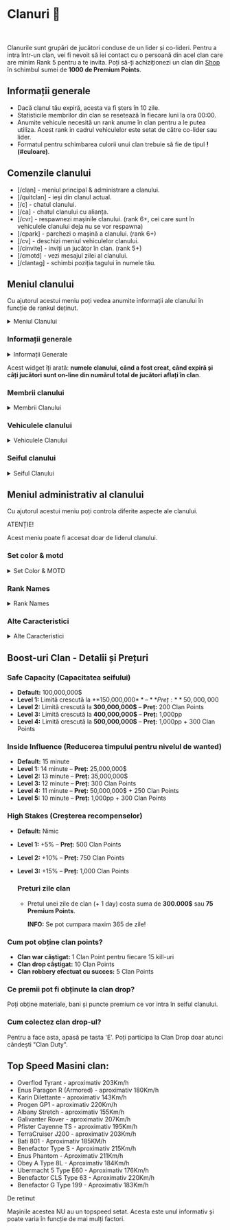 # Clanuri 🔮
<br><br>
Clanurile sunt grupări de jucători conduse de un lider și co-lideri. Pentru a intra într-un clan, vei fi nevoit să iei contact cu o persoană din acel clan care are minim Rank 5 pentru a te invita. Poți să-ți achiziționezi un clan din <a href="#" onclick="loadContent('content/General/shop.md')" title="Apasă pentru a accesa această pagină">Shop</a> în schimbul sumei de **1000 de Premium Points**.

## Informații generale
- Dacă clanul tău expiră, acesta va fi șters în 10 zile.
- Statisticile membrilor din clan se resetează în fiecare luni la ora 00:00.
- Anumite vehicule necesită un rank anume în clan pentru a le putea utiliza. Acest rank in cadrul vehiculelor este setat de către co-lider sau lider.
- Formatul pentru schimbarea culorii unui clan trebuie să fie de tipul **!(#culoare)**. <br>

## Comenzile clanului
- [/clan] - meniul principal & administrare a clanului.
- [/quitclan] - ieși din clanul actual.
- [/c] - chatul clanului.
- [/ca] - chatul clanului cu alianța.
- [/cvr] - respawnezi mașinile clanului. (rank 6+, cei care sunt în vehiculele clanului deja nu se vor respawna)
- [/cpark] - parchezi o mașină a clanului. (rank 6+)
- [/cv] - deschizi meniul vehiculelor clanului.
- [/cinvite] - inviți un jucător în clan. (rank 5+)
- [/cmotd] - vezi mesajul zilei al clanului.
- [/clantag] - schimbi poziția tagului în numele tău.


## Meniul clanului
Cu ajutorul acestui meniu poți vedea anumite informații ale clanului în funcție de rankul deținut.

<details class="details custom-block">
    <summary>Meniul Clanului</summary>
    <p><img src="https://i.imgur.com/jrH57qM.png" alt="Meniul clanului" title="Meniul clanului"></p>
</details>

### Informații generale
<details class="details custom-block">
    <summary>Informații Generale</summary>
    <p><img src="https://i.imgur.com/PDq63qg.png" alt="Informații generale" title="Informații generale"></p>
</details>

Acest widget îți arată: **numele clanului, când a fost creat, când expiră și câți jucători sunt on-line din numărul total de jucători aflați în clan**.

### Membrii clanului
<details class="details custom-block">
    <summary>Membrii Clanului</summary>
    <p><img src="https://i.imgur.com/YiCxcl7.png" alt="Membrii clanului" title="Membrii clanului"></p>
    <p><img src="https://i.imgur.com/zGWqXtA.png" alt="Meniu vizualizare membrii clan" title="Meniu vizualizare membrii clan"></p>
</details>

### Vehiculele clanului
<details class="details custom-block">
    <summary>Vehiculele Clanului</summary>
    <p><img src="https://i.imgur.com/O29zx5J.png" alt="Vehiculele clanului" title="Vehiculele clanului"></p>
    <p><img src="https://i.imgur.com/ZtvgrVp.png" alt="Meniu vizualizare vehicule clan" title="Meniu vizualizare vehicule clan"></p>
</details>

### Seiful clanului
<details class="details custom-block">
    <summary>Seiful Clanului</summary>
    <p><img src="https://i.imgur.com/FnDhBh9.png" alt="Seiful clanului" title="Seiful clanului"></p>
    <p><img src="https://i.imgur.com/pwAOLSk.png" alt="Meniu vizualizare seiful clanului" title="Meniu vizualizare seiful clanului"></p>
</details>

## Meniul administrativ al clanului
Cu ajutorul acestui meniu poți controla diferite aspecte ale clanului.

<div class="danger-container">
    <p class="title">ATENȚIE!</p>
    <p class="description">Acest meniu poate fi accesat doar de liderul clanului.</p>
</div>

### Set color & motd
<details class="details custom-block">
    <summary>Set Color & MOTD</summary>
    <p><img src="https://i.imgur.com/3cZCS4f.png" alt="Setarea culorii clanului și mesajului zilei" title="Setarea culorii clanului și mesajului zilei"></p>
</details>

### Rank Names
<details class="details custom-block">
    <summary>Rank Names</summary>
    <p><img src="https://i.imgur.com/NNMBrxZ.png" alt="Secțiunea de setare a denumirilor rankurilor" title="Secțiunea de setare a denumirilor rankurilor"></p>
</details>

### Alte Caracteristici
<details class="details custom-block">
    <summary>Alte Caracteristici</summary>
    <p><img src="https://i.imgur.com/peP2UpL.png" alt="Setare caracteristici clan" title="Setare caracteristici clan"></p>
</details>

## **Boost-uri Clan** - Detalii și Prețuri

### **Safe Capacity** (Capacitatea seifului)
- **Default:** 100,000,000$
- **Level 1:** Limită crescută la **150,000,000$** – **Preț:** 50,000,000$  
- **Level 2:** Limită crescută la **300,000,000$** – **Preț:** 200 Clan Points  
- **Level 3:** Limită crescută la **400,000,000$** – **Preț:** 1,000pp  
- **Level 4:** Limită crescută la **500,000,000$** – **Preț:** 1,000pp + 300 Clan Points  



### **Inside Influence** (Reducerea timpului pentru nivelul de wanted)
- **Default:** 15 minute  
- **Level 1:** 14 minute – **Preț:** 25,000,000$  
- **Level 2:** 13 minute – **Preț:** 35,000,000$  
- **Level 3:** 12 minute – **Preț:** 300 Clan Points  
- **Level 4:** 11 minute – **Preț:** 50,000,000$ + 250 Clan Points  
- **Level 5:** 10 minute – **Preț:** 1,000pp + 300 Clan Points  



### **High Stakes** (Creșterea recompenselor)
- **Default:** Nimic  
- **Level 1:** +5% – **Preț:** 500 Clan Points  
- **Level 2:** +10% – **Preț:** 750 Clan Points  
- **Level 3:** +15% – **Preț:** 1,000 Clan Points


  ### **Preturi zile clan**

  - Pretul unei zile de clan (+ 1 day) costa suma de <b>300.000$</b> sau <b>75 Premium Points</b>.
 
    <b>INFO:</b> Se pot cumpara maxim 365 de zile!



### Cum pot obține clan points?

- **Clan war câștigat:** 1 Clan Point pentru fiecare 15 kill-uri  
- **Clan drop câștigat:** 10 Clan Points  
- **Clan robbery efectuat cu succes:** 5 Clan Points  

### Ce premii pot fi obținute la clan drop?
Poți obține materiale, bani și puncte premium ce vor intra în seiful clanului.

### Cum colectez clan drop-ul?
Pentru a face asta, apasă pe tasta 'E'. Poți participa la Clan Drop doar atunci cândești "Clan Duty".

## Top Speed Masini clan:
- Overflod Tyrant - aproximativ 203Km/h
- Enus Paragon R (Armored) - aproximativ 180Km/h
- Karin Dilettante - aproximativ 143Km/h
- Progen GP1 - aproximativ 220Km/h
- Albany Stretch - aproximativ 155Km/h
- Galivanter Rover - aproximativ 207Km/h
- Pfister Cayenne TS - aproximativ 195Km/h
- TerraCruiser J200 - aproximativ 203Km/h
- Bati 801 - Aproximativ 185KM/h
- Benefactor Type S - Aproximativ 215Km/h
- Enus Phantom - Aproximativ 211Km/h
- Obey A Type 8L - Aproximativ 184Km/h
- Ubermacht 5 Type E60 - Aproximativ 176Km/h
- Benefactor CLS Type 63 - Aproximativ 220Km/h
- Benefactor G Type 199 - Aproximativ 183Km/h

<div class="danger-container">
    <p class="title">De retinut</p>
    <p class="description">Mașinile acestea NU au un topspeed setat. Acesta este unul informativ și poate varia în funcție de mai mulți factori.
</div>

